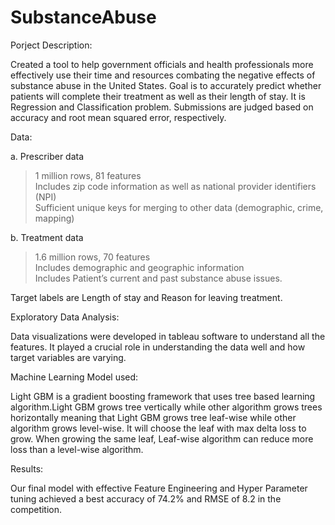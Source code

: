 # SubstanceAbuse

Porject Description:  

Created a tool to help government officials and health professionals more effectively use their time and resources combating the negative effects of substance abuse in the United States. Goal is to accurately predict whether patients will complete their treatment as well as their length of stay. It is Regression and Classification problem. Submissions are judged based on accuracy and root mean squared error, respectively.  


Data:    

a. Prescriber data         
   > 1 million rows, 81 features       
   Includes zip code information as well as national provider identifiers (NPI)       
   Sufficient unique keys for merging to other data (demographic, crime, mapping)     
   
b. Treatment data       
   > 1.6 million rows, 70 features   
   Includes demographic and geographic information        
   Includes Patient’s current and past substance abuse issues.     
   
Target labels are Length of stay and Reason for leaving treatment.      

Exploratory Data Analysis:  

Data visualizations were developed in tableau software  to understand all the features. It played a crucial role in understanding the data well and how target variables are varying.

Machine Learning Model used:    

Light GBM is a gradient boosting framework that uses tree based learning algorithm.Light GBM grows tree vertically while other algorithm grows trees horizontally meaning that Light GBM grows tree leaf-wise while other algorithm grows level-wise. It will choose the leaf with max delta loss to grow. When growing the same leaf, Leaf-wise algorithm can reduce more loss than a level-wise algorithm.    

Results:

Our final model with effective Feature Engineering and Hyper Parameter tuning achieved a best accuracy of 74.2% and RMSE of 8.2 in the competition.

